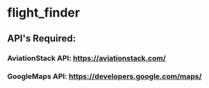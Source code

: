 # flight_finder

## API's Required:
### AviationStack API: https://aviationstack.com/
### GoogleMaps API: https://developers.google.com/maps/
